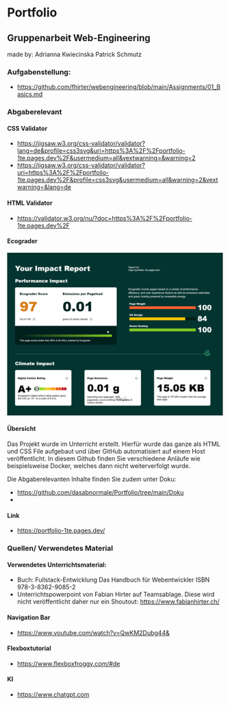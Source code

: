 # Portfolio
## Gruppenarbeit Web-Engineering
made by:
Adrianna Kwiecinska
Patrick Schmutz
### Aufgabenstellung:
- https://github.com/fhirter/webengineering/blob/main/Assignments/01_Basics.md

### Abgaberelevant
#### CSS Validator
- https://jigsaw.w3.org/css-validator/validator?lang=de&profile=css3svg&uri=https%3A%2F%2Fportfolio-1te.pages.dev%2F&usermedium=all&vextwarning=&warning=2
- https://jigsaw.w3.org/css-validator/validator?uri=https%3A%2F%2Fportfolio-1te.pages.dev%2F&profile=css3svg&usermedium=all&warning=2&vextwarning=&lang=de

#### HTML Validator
- https://validator.w3.org/nu/?doc=https%3A%2F%2Fportfolio-1te.pages.dev%2F

#### Ecograder
![Screenshot Ecograder](Doku/ecograder.png "Ecograder Screenshot")

#### Übersicht
Das Projekt wurde im Unterricht erstellt.
Hierfür wurde das ganze als HTML und CSS File aufgebaut und über GitHub automatisiert auf einem Host veröffentlicht.
In diesem Github finden Sie verschiedene Anläufe wie beispielsweise Docker, welches dann nicht weiterverfolgt wurde.

Die Abgaberelevanten Inhalte finden Sie zudem unter Doku:
- https://github.com/dasabnormale/Portfolio/tree/main/Doku
- 

#### Link
- https://portfolio-1te.pages.dev/


### Quellen/ Verwendetes Material
#### Verwendetes Unterrichtsmaterial:
- Buch: Fullstack-Entwicklung
Das Handbuch für Webentwickler
ISBN 978-3-8362-9085-2
- Unterrichtspowerpoint von Fabian Hirter auf Teamsablage. Diese wird nicht veröffentlicht daher nur ein Shoutout:
  https://www.fabianhirter.ch/

#### Navigation Bar
- https://www.youtube.com/watch?v=QwKM2Dubg44&

#### Flexboxtutorial
- https://www.flexboxfroggy.com/#de

#### KI
- https://www.chatgpt.com
